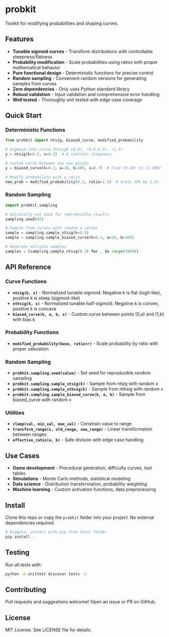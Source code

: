 # probkit

Toolkit for modifying probabilities and shaping curves.

## Features
- **Tunable sigmoid curves** - Transform distributions with controllable steepness/flatness
- **Probability modification** - Scale probabilities using ratios with proper mathematical behavior
- **Pure functional design** - Deterministic functions for precise control
- **Random sampling** - Convenient random versions for generating samples from curves
- **Zero dependencies** - Only uses Python standard library
- **Robust validation** - Input validation and comprehensive error handling
- **Well tested** - Thoroughly unit tested with edge case coverage

## Quick Start

### Deterministic Functions
```python
from probkit import ntsig, biased_curve, modified_probability

# Sigmoid-like curve through (0,0), (0.5,0.5), (1,1)
y = ntsig(k=0.5, x=0.3)  # k controls steepness

# Custom curve between any two points
y = biased_curve(k=0.2, a=10, b=100, x=0.7)  # From (0,10) to (1,100)

# Modify probability with a ratio
new_prob = modified_probability(0.3, ratio=1.5)  # Scale 30% by 1.5x
```

### Random Sampling
```python
import probkit.sampling

# Optionally set seed for reproducible results
sampling.seed(42)

# Sample from curves with random x values
sample = sampling.sample_ntsig(k=0.5)
sample = sampling.sample_biased_curve(k=0.2, a=10, b=100)

# Generate multiple samples
samples = [sampling.sample_ntsig(0.3) for _ in range(1000)]
```

## API Reference

### Curve Functions
- **`ntsig(k, x)`** - Normalized tunable sigmoid. Negative k is flat (logit-like), positive k is steep (sigmoid-like)
- **`nthsig(k, x)`** - Normalized tunable half-sigmoid. Negative k is convex, positive k is concave
- **`biased_curve(k, a, b, x)`** - Custom curve between points (0,a) and (1,b) with bias k

### Probability Functions  
- **`modified_probability(base, ratio=r)`** - Scale probability by ratio with proper saturation

### Random Sampling
- **`probkit.sampling.seed(value)`** - Set seed for reproducible random sampling
- **`probkit.sampling.sample_ntsig(k)`** - Sample from ntsig with random x
- **`probkit.sampling.sample_nthsig(k)`** - Sample from nthsig with random x  
- **`probkit.sampling.sample_biased_curve(k, a, b)`** - Sample from biased_curve with random x

### Utilities
- **`clamp(val, min_val, max_val)`** - Constrain value to range
- **`transform_range(x, old_range, new_range)`** - Linear transformation between ranges
- **`effective_ratio(a, b)`** - Safe division with edge case handling

## Use Cases
- **Game development** - Procedural generation, difficulty curves, loot tables
- **Simulations** - Monte Carlo methods, statistical modeling  
- **Data science** - Distribution transformation, probability weighting
- **Machine learning** - Custom activation functions, data preprocessing

## Install
Clone this repo or copy the `probkit` folder into your project. No external dependencies required.

```bash
# Example: install with pip from local folder
pip install .
```

## Testing
Run all tests with:
```bash
python -m unittest discover tests -v
```

## Contributing
Pull requests and suggestions welcome! Open an issue or PR on GitHub.

## License
MIT License. See LICENSE file for details.
